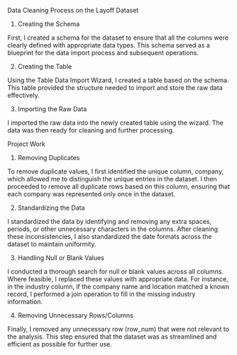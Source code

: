 Data Cleaning Process on the Layoff Dataset
1. Creating the Schema

First, I created a schema for the dataset to ensure that all the columns were clearly defined with appropriate data types. This schema served as a blueprint for the data import process and subsequent operations.

2. Creating the Table

Using the Table Data Import Wizard, I created a table based on the schema. This table provided the structure needed to import and store the raw data effectively.

3. Importing the Raw Data

I imported the raw data into the newly created table using the wizard. The data was then ready for cleaning and further processing.

Project Work
1. Removing Duplicates

To remove duplicate values, I first identified the unique column, company, which allowed me to distinguish the unique entries in the dataset. I then proceeded to remove all duplicate rows based on this column, ensuring that each company was represented only once in the dataset.

2. Standardizing the Data

I standardized the data by identifying and removing any extra spaces, periods, or other unnecessary characters in the columns. After cleaning these inconsistencies, I also standardized the date formats across the dataset to maintain uniformity.

3. Handling Null or Blank Values

I conducted a thorough search for null or blank values across all columns. Where feasible, I replaced these values with appropriate data. For instance, in the industry column, if the company name and location matched a known record, I performed a join operation to fill in the missing industry information.

4. Removing Unnecessary Rows/Columns

Finally, I removed any unnecessary row (row_num) that were not relevant to the analysis. This step ensured that the dataset was as streamlined and efficient as possible for further use.

